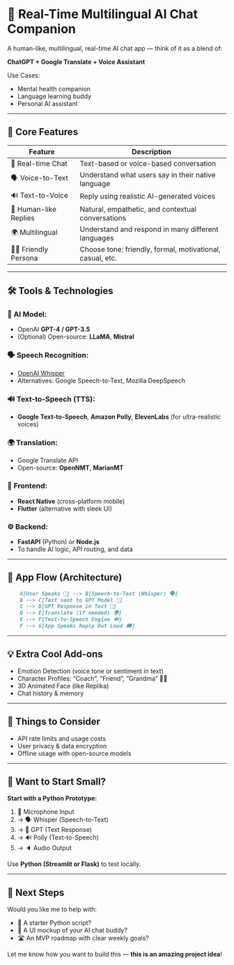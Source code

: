 # 🤖 Real-Time Multilingual AI Chat Companion

A human-like, multilingual, real-time AI chat app — think of it as a blend of:

**ChatGPT + Google Translate + Voice Assistant**

Use Cases:
- Mental health companion  
- Language learning buddy  
- Personal AI assistant  

---

## 🧠 Core Features

| Feature               | Description                                                    |
|----------------------|----------------------------------------------------------------|
| 💬 Real-time Chat     | Text-based or voice-based conversation                         |
| 🗣 Voice-to-Text      | Understand what users say in their native language             |
| 🔊 Text-to-Voice      | Reply using realistic AI-generated voices                      |
| 🧠 Human-like Replies | Natural, empathetic, and contextual conversations              |
| 🌍 Multilingual       | Understand and respond in many different languages             |
| 🧏‍♂️ Friendly Persona | Choose tone: friendly, formal, motivational, casual, etc.      |

---

## 🛠 Tools & Technologies

### 🧠 AI Model:
- OpenAI **GPT-4 / GPT-3.5**
- (Optional) Open-source: **LLaMA**, **Mistral**

### 🗣 Speech Recognition:
- [OpenAI Whisper](https://github.com/openai/whisper)
- Alternatives: Google Speech-to-Text, Mozilla DeepSpeech

### 🔊 Text-to-Speech (TTS):
- **Google Text-to-Speech**, **Amazon Polly**, **ElevenLabs** (for ultra-realistic voices)

### 🌍 Translation:
- Google Translate API  
- Open-source: **OpenNMT**, **MarianMT**

### 📱 Frontend:
- **React Native** (cross-platform mobile)
- **Flutter** (alternative with sleek UI)

### ⚙ Backend:
- **FastAPI** (Python) or **Node.js**
- To handle AI logic, API routing, and data

---

## 🧩 App Flow (Architecture)

```md
    A[User Speaks 🎤] --> B[Speech-to-Text (Whisper) 🗣️]
    B --> C[Text sent to GPT Model 🤖]
    C --> D[GPT Response in Text 📄]
    D --> E[Translate (if needed) 🌍]
    E --> F[Text-to-Speech Engine 🔊]
    F --> G[App Speaks Reply Out Loud 🗯️]
```





---

## 💡 Extra Cool Add-ons

- Emotion Detection (voice tone or sentiment in text)
- Character Profiles: “Coach”, “Friend”, “Grandma” 🧓🤖
- 3D Animated Face (like Replika)
- Chat history & memory

---

## 🔐 Things to Consider

- API rate limits and usage costs
- User privacy & data encryption
- Offline usage with open-source models

---

## 🌱 Want to Start Small?

**Start with a Python Prototype:**

1. 🎤 Microphone Input  
2. → 🗣 Whisper (Speech-to-Text)  
3. → 🤖 GPT (Text Response)  
4. → 🔊 Polly (Text-to-Speech)  
5. → 🔈 Audio Output  

Use **Python (Streamlit or Flask)** to test locally.

---

## 🚀 Next Steps

Would you like me to help with:

- 🧪 A starter Python script?
- 🎨 A UI mockup of your AI chat buddy?
- 🛣️ An MVP roadmap with clear weekly goals?

Let me know how you want to build this — **this is an amazing project idea**!
